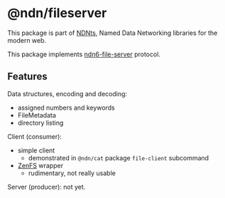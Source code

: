 # @ndn/fileserver

This package is part of [NDNts](https://yoursunny.com/p/NDNts/), Named Data Networking libraries for the modern web.

This package implements [ndn6-file-server](https://github.com/yoursunny/ndn6-tools/blob/main/file-server.md) protocol.

## Features

Data structures, encoding and decoding:

* assigned numbers and keywords
* FileMetadata
* directory listing

Client (consumer):

* simple client
  * demonstrated in `@ndn/cat` package `file-client` subcommand
* [ZenFS](https://zen-fs.github.io/core/) wrapper
  * rudimentary, not really usable

Server (producer): not yet.
